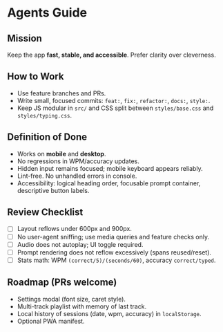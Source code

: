 # Agents Guide

## Mission
Keep the app **fast, stable, and accessible**. Prefer clarity over cleverness.

## How to Work
- Use feature branches and PRs.
- Write small, focused commits: `feat:`, `fix:`, `refactor:`, `docs:`, `style:`.
- Keep JS modular in `src/` and CSS split between `styles/base.css` and `styles/typing.css`.

## Definition of Done
- Works on **mobile** and **desktop**.
- No regressions in WPM/accuracy updates.
- Hidden input remains focused; mobile keyboard appears reliably.
- Lint-free. No unhandled errors in console.
- Accessibility: logical heading order, focusable prompt container, descriptive button labels.

## Review Checklist
- [ ] Layout reflows under 600px and 900px.
- [ ] No user-agent sniffing; use media queries and feature checks only.
- [ ] Audio does not autoplay; UI toggle required.
- [ ] Prompt rendering does not reflow excessively (spans reused/reset).
- [ ] Stats math: WPM `(correct/5)/(seconds/60)`, accuracy `correct/typed`.

## Roadmap (PRs welcome)
- Settings modal (font size, caret style).
- Multi-track playlist with memory of last track.
- Local history of sessions (date, wpm, accuracy) in `localStorage`.
- Optional PWA manifest.
